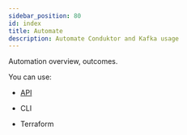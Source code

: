 ```yaml
---
sidebar_position: 80
id: index
title: Automate
description: Automate Conduktor and Kafka usage
---
```


Automation overview, outcomes. 

You can use:

- [API](./automate/api-automation/)

- CLI

- Terraform